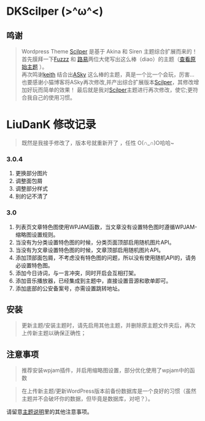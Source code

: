 
# DKScilper (>^ω^<)

## 鸣谢
> Wordpress Theme [Scilper](http://blog.skillcat.me/wordpress/271.html) 是基于 Akina 和 Siren 主题综合扩展而来的！
> 首先膜拜一下[Fuzzz](http://fui.im/) 和 [路易](https://www.cssplus.org)两位大佬写出这么棒（diao）的主题（[查看原始主题](https://github.com/louie-senpai/Siren) ）。<br>
> 再次鸣谢[keith](http://skyarea.cn) 结合出[ASky](http://skyarea.cn/archives/466) 这么棒的主题，真是一个比一个会玩，厉害...<br>
> 也要感谢小猫博客将ASky再次修改,并产出综合扩展版本[Scilper](http://blog.skillcat.cn/)，其修改增加好玩而简单的效果！
> 最后就是我对[Scilper](http://blog.skillcat.cn/)主题进行再次修改，使它;更符合我自己的使用习惯。

# LiuDanK 修改记录
> 既然是我接手修改了，版本号就重新开了 ，任性 O(∩_∩)O哈哈~

### 3.0.4
1. 更换部分图片
2. 调整面包屑
3. 调整部分样式
4. 别的记不清了

### 3.0<br>
1. 列表页文章特色图使用WPJAM函数，当文章没有设置特色图时遵循WPJAM-缩略图设置规则。
2. 当没有为分类设置特色图的时候，分类页面顶部启用随机图片API。
3. 当没有为文章设置特色图的时候，文章顶部启用随机图片API。
4. 添加顶部面包屑，不考虑没有特色图的问题，所以没有使用随机API的，请务必设置特色图。
5. 添加今日诗词，与一言冲突，同时开启会互相打架。
6. 添加音乐播放器，已经集成到主题中，直接设置音源和歌单即可。
7. 添加底部的公安备案号，亦需设置跳转地址。

## 安装
> 更新主题/安装主题时，请先启用其他主题，并删除原主题文件夹后，再次上传新主题以确保正确性；<br>

## 注意事项
> 推荐安装wpjam插件，并启用缩略图设置，部分优化使用了wpjam中的函数

> 在上传新主题/更新WordPress版本前备份数据库是一个良好的习惯（虽然主题并不会破坏你的数据，但毕竟是数据库，对吧？）。

请留意[主题说明](https://www.liudank.top/archives/283)里的其他注意事项。
